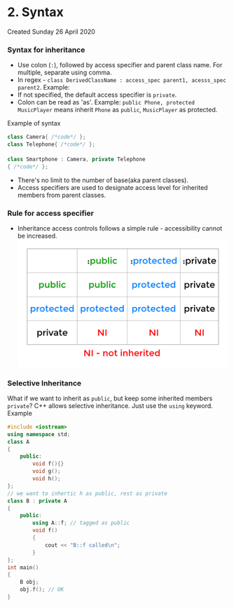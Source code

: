 # 2. Syntax
Created Sunday 26 April 2020

### Syntax for inheritance
- Use colon (`:`), followed by access specifier and parent class name. For multiple, separate using comma. 
- In regex - `class DerivedClassName : access_spec parent1, acesss_spec parent2`. Example:
- If not specified, the default access specifier is `private`.
- Colon can be read as 'as'. Example: `public Phone, protected MusicPlayer` means inherit `Phone` as `public`, `MusicPlayer` as protected.

Example of syntax
```c++
class Camera{ /*code*/ };
class Telephone{ /*code*/ };

class Smartphone : Camera, private Telephone
{ /*code*/ };
```

* There's no limit to the number of base(aka parent classes).
* Access specifiers are used to designate access level for inherited members from parent classes.


### Rule for access specifier
* Inheritance access controls follows a simple rule - accessibility cannot be increased.
![](./2._Syntax/inheritance_access_control.png)


### Selective Inheritance
What if we want to inherit as ``public``, but keep some inherited members ``private``?
C++ allows selective inheritance. Just use the ``using`` keyword.
Example
```c++
#include <iostream>
using namespace std;
class A
{
	public:
    	void f(){}
    	void g();
    	void h();
};
// we want to inhertic h as public, rest as private
class B : private A
{
	public:
    	using A::f; // tagged as public
    	void f()
    	{
        	cout << "B::f called\n";
    	}
};
int main()
{
    B obj;
    obj.f(); // OK
}
```
